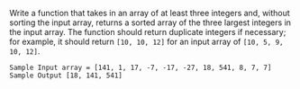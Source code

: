 Write a function that takes in an array of at least three integers and, without sorting the input array, returns a sorted array of the three largest integers in the input array. The function should return duplicate integers if necessary; for example, it should return `[10, 10, 12]` for an input array of `[10, 5, 9, 10, 12]`.

```
Sample Input array = [141, 1, 17, -7, -17, -27, 18, 541, 8, 7, 7]
Sample Output [18, 141, 541]
```
